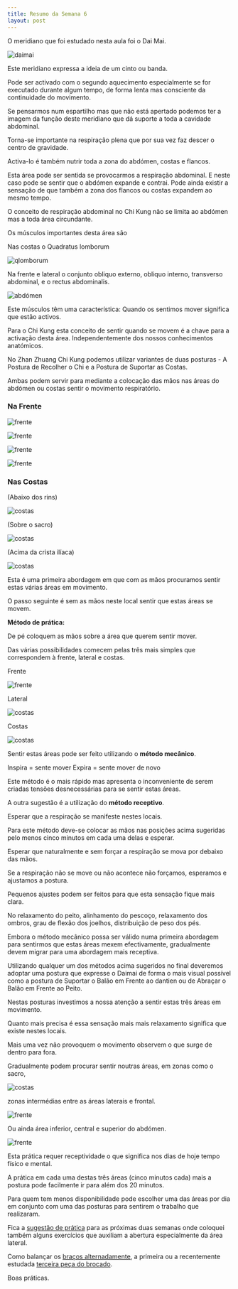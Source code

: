 ```yaml
---
title: Resumo da Semana 6
layout: post
---
```

O meridiano que foi estudado nesta aula foi o Dai Mai.

![daimai](https://s3-eu-west-1.amazonaws.com/ckdojo-habits/HaMar2014/avancadas/daimai.jpg)

Este meridiano expressa a ideia de um cinto ou banda.

Pode ser activado com o segundo aquecimento especialmente se for executado durante algum tempo, de forma lenta mas consciente da continuidade do movimento. 

Se pensarmos num espartilho mas que não está apertado podemos ter a imagem da função deste meridiano que dá suporte a toda a cavidade abdominal.

Torna-se importante na respiração plena que por sua vez faz descer o centro de gravidade.

Activa-lo é também nutrir toda a zona do abdómen, costas e flancos.

Esta área pode ser sentida se provocarmos a respiração abdominal. E neste caso pode se sentir que o abdómen expande e contrai. Pode ainda existir a sensação de que também a zona dos flancos ou costas expandem ao mesmo tempo. 

O conceito de respiração abdominal no Chi Kung não se limita ao abdómen mas a toda área circundante. 

Os músculos importantes desta área são

Nas costas o Quadratus lomborum

![qlomborum](https://upload.wikimedia.org/wikipedia/commons/8/8d/Quadratuslumborum.png)

Na frente e lateral o conjunto obliquo externo, obliquo interno, transverso abdominal, e o rectus abdominalis.

![abdómen](https://pt.wikipedia.org/wiki/Músculo_transverso_do_abdome#mediaviewer/Ficheiro:Illu_trunk_muscles.jpg)

Este músculos têm uma característica: Quando os sentimos mover significa que estão activos. 

Para o Chi Kung esta conceito de sentir quando se movem é a chave para a activação desta área. Independentemente dos nossos conhecimentos anatómicos.

No Zhan Zhuang Chi Kung podemos utilizar variantes de duas posturas - A Postura de Recolher o Chi e a Postura de Suportar as Costas. 

Ambas podem servir para mediante a colocação das mãos nas áreas do abdómen ou costas sentir o movimento respiratório.

### Na Frente 

![frente](https://s3-eu-west-1.amazonaws.com/ckdojo-habits/HaMar2014/avancadas/frente1.jpg)

![frente](https://s3-eu-west-1.amazonaws.com/ckdojo-habits/HaMar2014/avancadas/frente2.jpg)

![frente](https://s3-eu-west-1.amazonaws.com/ckdojo-habits/HaMar2014/avancadas/frente4.jpg)

![frente](https://s3-eu-west-1.amazonaws.com/ckdojo-habits/HaMar2014/avancadas/frente3.jpg)

### Nas Costas

(Abaixo dos rins)

![costas](https://s3-eu-west-1.amazonaws.com/ckdojo-habits/HaMar2014/avancadas/costas4.jpg)

(Sobre o sacro)

![costas](https://s3-eu-west-1.amazonaws.com/ckdojo-habits/HaMar2014/avancadas/costas1.jpg)

(Acima da crista ilíaca)

![costas](https://s3-eu-west-1.amazonaws.com/ckdojo-habits/HaMar2014/avancadas/costas2.jpg)

Esta é uma primeira abordagem em que com as mãos procuramos sentir estas várias áreas em movimento. 

O passo seguinte é sem as mãos neste local sentir que estas áreas se movem. 

**Método de prática:**

De pé coloquem as mãos sobre a área que querem sentir mover. 

Das várias possibilidades comecem pelas três mais simples que correspondem à frente, lateral e costas.

Frente

![frente](https://s3-eu-west-1.amazonaws.com/ckdojo-habits/HaMar2014/avancadas/frente1.jpg)

Lateral

![costas](https://s3-eu-west-1.amazonaws.com/ckdojo-habits/HaMar2014/avancadas/costas2.jpg)

Costas

![costas](https://s3-eu-west-1.amazonaws.com/ckdojo-habits/HaMar2014/avancadas/costas4.jpg)

Sentir estas áreas pode ser feito utilizando o **método mecânico**.

Inspira = sente mover 
Expira = sente mover de novo

Este método é o mais rápido mas apresenta o inconveniente de serem criadas tensões desnecessárias para se sentir estas áreas. 

A outra sugestão é a utilização do **método receptivo**.

Esperar que a respiração se manifeste nestes locais. 

Para este método deve-se colocar as mãos nas posições acima sugeridas pelo menos cinco minutos em cada uma delas e esperar.

Esperar que naturalmente e sem forçar a respiração se mova por debaixo das mãos.

Se a respiração não se move ou não acontece não forçamos, esperamos e ajustamos a postura. 

Pequenos ajustes podem ser feitos para que esta sensação fique mais clara.

No relaxamento do peito, alinhamento do pescoço, relaxamento dos ombros, grau de flexão dos joelhos, distribuição de peso dos pés. 

Embora o método mecânico possa ser válido numa primeira abordagem para sentirmos que estas áreas mexem efectivamente, gradualmente devem migrar para uma abordagem mais receptiva. 

Utilizando qualquer um dos métodos acima sugeridos no final deveremos adoptar uma postura que expresse o Daimai de forma o mais visual possível como a postura de Suportar o Balão em Frente ao dantien ou de Abraçar o Balão em Frente ao Peito. 

Nestas posturas investimos a nossa atenção a sentir estas três áreas em movimento.

Quanto mais precisa é essa sensação mais mais relaxamento significa que existe nestes locais. 

Mais uma vez não provoquem o movimento observem o que surge de dentro para fora.

Gradualmente podem procurar sentir noutras áreas, em zonas como o sacro, 

![costas](https://s3-eu-west-1.amazonaws.com/ckdojo-habits/HaMar2014/avancadas/costas1.jpg)

zonas intermédias entre as áreas laterais e frontal.

![frente](https://s3-eu-west-1.amazonaws.com/ckdojo-habits/HaMar2014/avancadas/frente2.jpg)

Ou ainda área inferior, central e superior do abdómen. 

![frente](https://s3-eu-west-1.amazonaws.com/ckdojo-habits/HaMar2014/avancadas/frente3.jpg)

Esta prática requer receptividade o que significa nos dias de hoje tempo físico e mental.

A prática em cada uma destas três áreas (cinco minutos cada) mais a postura pode facilmente ir para além dos 20 minutos. 

Para quem tem menos disponibilidade pode escolher uma das áreas por dia em conjunto com uma das posturas para sentirem o trabalho que realizaram. 

Fica a [sugestão de prática](https://s3-eu-west-1.amazonaws.com/ckdojo-habits/HaMar2014/avancadas/asemana6-8.pdf) para as próximas duas semanas onde coloquei também alguns exercícios que auxiliam a abertura especialmente da área lateral.

Como balançar os [braços alternadamente](https://s3-eu-west-1.amazonaws.com/ck-language/balancar-alter.mp4), a primeira ou a recentemente estudada [terceira peça do brocado](https://s3-eu-west-1.amazonaws.com/ck-language/bdj3-2.mp4).  

Boas práticas. 
